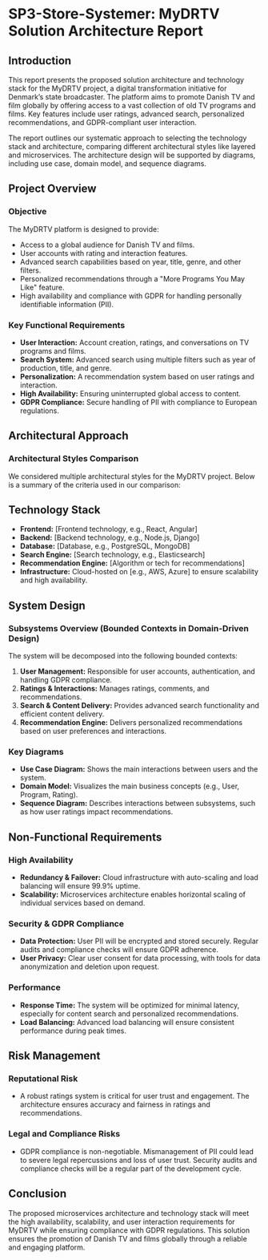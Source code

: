 # SP3-Store-Systemer: MyDRTV Solution Architecture Report

## Introduction
This report presents the proposed solution architecture and technology stack for the MyDRTV project, a digital transformation initiative for Denmark’s state broadcaster. The platform aims to promote Danish TV and film globally by offering access to a vast collection of old TV programs and films. Key features include user ratings, advanced search, personalized recommendations, and GDPR-compliant user interaction.

The report outlines our systematic approach to selecting the technology stack and architecture, comparing different architectural styles like layered and microservices. The architecture design will be supported by diagrams, including use case, domain model, and sequence diagrams.

## Project Overview

### Objective
The MyDRTV platform is designed to provide:
- Access to a global audience for Danish TV and films.
- User accounts with rating and interaction features.
- Advanced search capabilities based on year, title, genre, and other filters.
- Personalized recommendations through a "More Programs You May Like" feature.
- High availability and compliance with GDPR for handling personally identifiable information (PII).

### Key Functional Requirements
- **User Interaction:** Account creation, ratings, and conversations on TV programs and films.
- **Search System:** Advanced search using multiple filters such as year of production, title, and genre.
- **Personalization:** A recommendation system based on user ratings and interaction.
- **High Availability:** Ensuring uninterrupted global access to content.
- **GDPR Compliance:** Secure handling of PII with compliance to European regulations.

## Architectural Approach

### Architectural Styles Comparison
We considered multiple architectural styles for the MyDRTV project. Below is a summary of the criteria used in our comparison:

## Technology Stack

- **Frontend:** [Frontend technology, e.g., React, Angular]
- **Backend:** [Backend technology, e.g., Node.js, Django]
- **Database:** [Database, e.g., PostgreSQL, MongoDB]
- **Search Engine:** [Search technology, e.g., Elasticsearch]
- **Recommendation Engine:** [Algorithm or tech for recommendations]
- **Infrastructure:** Cloud-hosted on [e.g., AWS, Azure] to ensure scalability and high availability.

## System Design

### Subsystems Overview (Bounded Contexts in Domain-Driven Design)
The system will be decomposed into the following bounded contexts:
1. **User Management:** Responsible for user accounts, authentication, and handling GDPR compliance.
2. **Ratings & Interactions:** Manages ratings, comments, and recommendations.
3. **Search & Content Delivery:** Provides advanced search functionality and efficient content delivery.
4. **Recommendation Engine:** Delivers personalized recommendations based on user preferences and interactions.

### Key Diagrams
- **Use Case Diagram:** Shows the main interactions between users and the system.
- **Domain Model:** Visualizes the main business concepts (e.g., User, Program, Rating).
- **Sequence Diagram:** Describes interactions between subsystems, such as how user ratings impact recommendations.

## Non-Functional Requirements

### High Availability
- **Redundancy & Failover:** Cloud infrastructure with auto-scaling and load balancing will ensure 99.9% uptime.
- **Scalability:** Microservices architecture enables horizontal scaling of individual services based on demand.

### Security & GDPR Compliance
- **Data Protection:** User PII will be encrypted and stored securely. Regular audits and compliance checks will ensure GDPR adherence.
- **User Privacy:** Clear user consent for data processing, with tools for data anonymization and deletion upon request.

### Performance
- **Response Time:** The system will be optimized for minimal latency, especially for content search and personalized recommendations.
- **Load Balancing:** Advanced load balancing will ensure consistent performance during peak times.

## Risk Management

### Reputational Risk
- A robust ratings system is critical for user trust and engagement. The architecture ensures accuracy and fairness in ratings and recommendations.

### Legal and Compliance Risks
- GDPR compliance is non-negotiable. Mismanagement of PII could lead to severe legal repercussions and loss of user trust. Security audits and compliance checks will be a regular part of the development cycle.

## Conclusion
The proposed microservices architecture and technology stack will meet the high availability, scalability, and user interaction requirements for MyDRTV while ensuring compliance with GDPR regulations. This solution ensures the promotion of Danish TV and films globally through a reliable and engaging platform.

